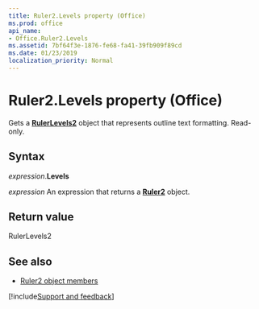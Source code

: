 ```yaml
---
title: Ruler2.Levels property (Office)
ms.prod: office
api_name:
- Office.Ruler2.Levels
ms.assetid: 7bf64f3e-1876-fe68-fa41-39fb909f89cd
ms.date: 01/23/2019
localization_priority: Normal
---
```



# Ruler2.Levels property (Office)

Gets a **[RulerLevels2](office.rulerlevels2.md)** object that represents outline text formatting. Read-only.


## Syntax

_expression_.**Levels**

_expression_ An expression that returns a **[Ruler2](Office.Ruler2.md)** object.


## Return value

RulerLevels2


## See also

- [Ruler2 object members](overview/Library-Reference/ruler2-members-office.md)



[!include[Support and feedback](~/includes/feedback-boilerplate.md)]